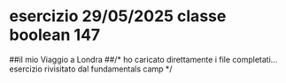 esercizio 29/05/2025 classe boolean 147
===
##il mio Viaggio a Londra
##/* ho caricato direttamente i file completati... esercizio rivisitato dal fundamentals camp */